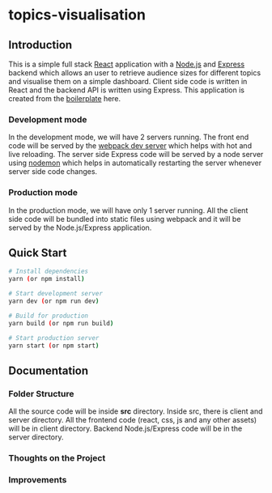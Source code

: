 # topics-visualisation

## Introduction

This is a simple full stack [React](https://reactjs.org/) application with a [Node.js](https://nodejs.org/en/) and [Express](https://expressjs.com/) backend which allows an user to retrieve audience sizes for different topics and visualise them on a simple dashboard. Client side code is written in React and the backend API is written using Express.
This application is created from the [boilerplate](https://github.com/crsandeep/simple-react-full-stack) here.


### Development mode

In the development mode, we will have 2 servers running. The front end code will be served by the [webpack dev server](https://webpack.js.org/configuration/dev-server/) which helps with hot and live reloading. The server side Express code will be served by a node server using [nodemon](https://nodemon.io/) which helps in automatically restarting the server whenever server side code changes.

### Production mode

In the production mode, we will have only 1 server running. All the client side code will be bundled into static files using webpack and it will be served by the Node.js/Express application.

## Quick Start

```bash
# Install dependencies
yarn (or npm install)

# Start development server
yarn dev (or npm run dev)

# Build for production
yarn build (or npm run build)

# Start production server
yarn start (or npm start)
```

## Documentation

### Folder Structure

All the source code will be inside **src** directory. Inside src, there is client and server directory. All the frontend code (react, css, js and any other assets) will be in client directory. Backend Node.js/Express code will be in the server directory.

### Thoughts on the Project

### Improvements
